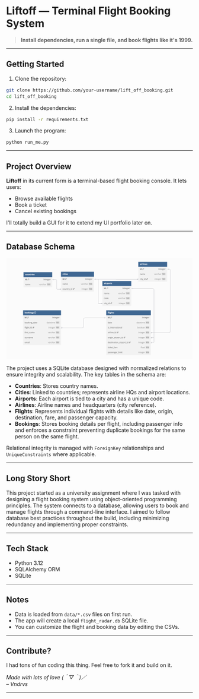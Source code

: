 # Liftoff — Terminal Flight Booking System

> **Install dependencies, run a single file, and book flights like it's 1999.**

---

## Getting Started

1. Clone the repository:

```bash
git clone https://github.com/your-username/lift_off_booking.git
cd lift_off_booking
```

2. Install the dependencies:

```bash
pip install -r requirements.txt
```

3. Launch the program:

```bash
python run_me.py
```

---

## Project Overview

**Liftoff** in its current form is a terminal-based flight booking console. It lets users:

- Browse available flights
- Book a ticket
- Cancel existing bookings

I'll totally build a GUI for it to extend my UI portfolio later on.

---

## Database Schema

![Database Schema](github_img/dbase_visualizer.png)

The project uses a SQLite database designed with normalized relations to ensure integrity and scalability. The key tables in the schema are:

- **Countries**: Stores country names.
- **Cities**: Linked to countries; represents airline HQs and airport locations.
- **Airports**: Each airport is tied to a city and has a unique code.
- **Airlines**: Airline names and headquarters (city reference).
- **Flights**: Represents individual flights with details like date, origin, destination, fare, and passenger capacity.
- **Bookings**: Stores booking details per flight, including passenger info and enforces a constraint preventing duplicate bookings for the same person on the same flight.

Relational integrity is managed with `ForeignKey` relationships and `UniqueConstraints` where applicable.

---

## Long Story Short

This project started as a university assignment where I was tasked with designing a flight booking system using object-oriented programming principles. The system connects to a database, allowing users to book and manage flights through a command-line interface.
 I aimed to follow database best practices throughout the build, including minimizing redundancy and implementing proper constraints.

---

## Tech Stack

- Python 3.12
- SQLAlchemy ORM
- SQLite

---

## Notes

- Data is loaded from `data/*.csv` files on first run.
- The app will create a local `flight_radar.db` SQLite file.
- You can customize the flight and booking data by editing the CSVs.

---

## Contribute?

I had tons of fun coding this thing. Feel free to fork it and build on it. 


_Made with lots of love (＾▽＾)／_  
_– Vndrvs_

---
